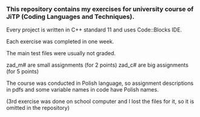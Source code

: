### This repository contains my exercises for university course of JiTP (Coding Languages and Techniques).
Every project is written in C++ standard 11 and uses Code::Blocks IDE.

Each exercise was completed in one week.

The main test files were usually not graded.

zad_m# are small assignments (for 2 points)
zad_c# are big assignments (for 5 points)

The course was conducted in Polish language, so assignment descriptions in pdfs and some variable names in code have Polish names.

(3rd exercise was done on school computer and I lost the files for it, so it is omitted in the repository)